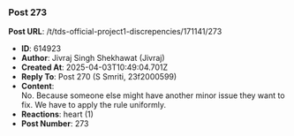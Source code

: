 ### Post 273
**Post URL**: /t/tds-official-project1-discrepencies/171141/273
- **ID**: 614923
- **Author**: Jivraj Singh Shekhawat (Jivraj)
- **Created At**: 2025-04-03T10:49:04.701Z
- **Reply To**: Post 270 (S Smriti, 23f2000599)
- **Content**:  
  No. Because someone else might have another minor issue they want to fix. We have to apply the rule uniformly.
- **Reactions**: heart (1)
- **Post Number**: 273

